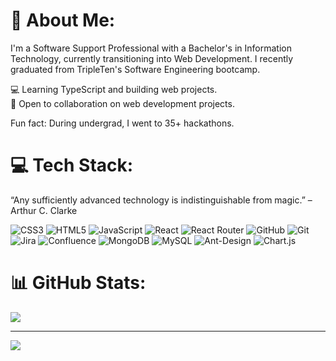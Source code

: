 

# 💫 About Me:

I'm a Software Support Professional with a Bachelor's in Information Technology, currently transitioning into Web Development.  I recently graduated from TripleTen's Software Engineering bootcamp.

💻 Learning TypeScript and building web projects.  
🤝 Open to collaboration on web development projects.

Fun fact: During undergrad, I went to 35+ hackathons.

# 💻 Tech Stack:

“Any sufficiently advanced technology is indistinguishable from magic.” – Arthur C. Clarke

![CSS3](https://img.shields.io/badge/css3-%231572B6.svg?style=plastic&logo=css3&logoColor=white) ![HTML5](https://img.shields.io/badge/html5-%23E34F26.svg?style=plastic&logo=html5&logoColor=white) ![JavaScript](https://img.shields.io/badge/javascript-%23323330.svg?style=plastic&logo=javascript&logoColor=%23F7DF1E) ![React](https://img.shields.io/badge/react-%2320232a.svg?style=plastic&logo=react&logoColor=%2361DAFB) ![React Router](https://img.shields.io/badge/React_Router-CA4245?style=plastic&logo=react-router&logoColor=white) ![GitHub](https://img.shields.io/badge/github-%23121011.svg?style=plastic&logo=github&logoColor=white) ![Git](https://img.shields.io/badge/git-%23F05033.svg?style=plastic&logo=git&logoColor=white) ![Jira](https://img.shields.io/badge/jira-%230A0FFF.svg?style=plastic&logo=jira&logoColor=white) ![Confluence](https://img.shields.io/badge/confluence-%23172BF4.svg?style=plastic&logo=confluence&logoColor=white) ![MongoDB](https://img.shields.io/badge/MongoDB-%234ea94b.svg?style=plastic&logo=mongodb&logoColor=white) ![MySQL](https://img.shields.io/badge/mysql-4479A1.svg?style=plastic&logo=mysql&logoColor=white) ![Ant-Design](https://img.shields.io/badge/-AntDesign-%230170FE?style=plastic&logo=ant-design&logoColor=white) ![Chart.js](https://img.shields.io/badge/chart.js-F5788D.svg?style=plastic&logo=chart.js&logoColor=white)
# 📊 GitHub Stats:
![](https://github-readme-stats.vercel.app/api/top-langs/?username=sociablerobot10&theme=dark&hide_border=false&include_all_commits=true&count_private=true&layout=compact)

---
[![](https://visitcount.itsvg.in/api?id=sociablerobot10&icon=0&color=0)](https://visitcount.itsvg.in)

<!-- Proudly created with GPRM ( https://gprm.itsvg.in ) -->
